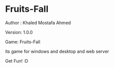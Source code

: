 # Fruits-Fall

Author : Khaled Mostafa Ahmed


Version: 1.0.0



Game: Fruits-Fall 

its game for windows and desktop and web server 


Get Fun! :D 


